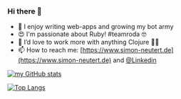 ### Hi there 👋

- 🔭 I enjoy writing web-apps and growing my bot army
- 😍 I'm passionate about Ruby! #teamroda 🤓
- 🌱 I’d love to work more with anything Clojure 🤙🥰
- 📫 How to reach me: [https://www.simon-neutert.de](https://www.simon-neutert.de) and [@Linkedin](https://www.linkedin.com/in/simon-neutert/)

[![my GitHub stats](https://github-readme-stats.vercel.app/api?username=simonneutert&show_icons=true&include_all_commits=true)](https://github.com/anuraghazra/github-readme-stats)

[![Top Langs](https://github-readme-stats.vercel.app/api/top-langs/?username=simonneutert&hide=jupyter%20notebook,html,css,sass,php&layout=compact)](https://github.com/anuraghazra/github-readme-stats)

<!--
**simonneutert/simonneutert** is a ✨ _special_ ✨ repository because its `README.md` (this file) appears on your GitHub profile.

Here are some ideas to get you started:

- 🔭 I’m currently working on ...
- 🌱 I’m currently learning ...
- 👯 I’m looking to collaborate on ...
- 🤔 I’m looking for help with ...
- 💬 Ask me about ...
- 📫 How to reach me: ...
- 😄 Pronouns: ...
- ⚡ Fun fact: ...
-->
